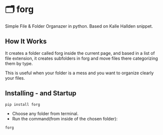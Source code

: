 # 🗂 forg
Simple File & Folder Organazer in python. Based on Kalle Hallden snippet.

## How It Works
 It creates a folder called forg inside the current page, and based in a list of file extension, it creates subfolders in forg and move files there categorizing them by type.
 
 This is useful when your folder is a mess and you want to organize clearly your files.
 
 ## Installing - and Startup
 ```
 pip install forg
 ```
 
- Choose any folder from terminal.
- Run the command(from inside of the chosen folder):

``` 
forg
